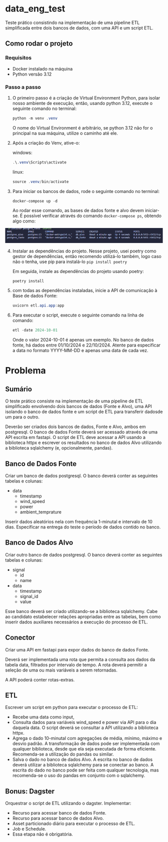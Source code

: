 # data_eng_test

Teste prático consistindo na implementação de uma pipeline ETL simplificada entre dois bancos de dados, com uma API e um script ETL.

## Como rodar o projeto

### Requisitos

* Docker instalado na máquina
* Python versão 3.12

### Passo a passo

1. O primeiro passo é a criação de Virtual Environment Python, para isolar nosso ambiente de execução, então, usando python 3.12, execute o seguinte comando no terminal:

    ```powershell
    python -m venv .venv
    ```

    O nome do Virtual Environment é arbitrário, se python 3.12 não for o principal na sua máquina, utilize o caminho até ele.

2. Após a criação do Venv, ative-o:

    windows:
    ```powershell
    .\.venv\Scripts\activate
    ```
    linux:
    ```powershell
    source .venv/bin/activate
    ```

3. Para iniciar os bancos de dados, rode o seguinte comando no terminal:

    ```powershell
    docker-compose up -d
    ```

    Ao rodar esse comando, as bases de dados fonte e alvo devem iniciar-se. É possível verificar através do comando ```docker-compose ps```, obtendo algo como:

![alt text](docs/image.png)

4. Instalar as dependências do projeto. Nesse projeto, usei poetry como gestor de dependências, então recomendo utilizá-lo também, logo caso não o tenha, use pip para instalá-lo ```pip install poetry```

    Em seguida, instale as dependências do projeto usando poetry:

    ```powershell
    poetry install
    ```

5. com todas as dependências instaladas, inicie a API de comunicação à Base de dados Fonte:

    ```powershell
    uvicorn etl.api.app:app
    ```

6. Para executar o script, execute o seguinte comando na linha de comando:

    ```powershell
    etl -date 2024-10-01
    ```

    Onde o valor 2024-10-01 é apenas um exemplo. No banco de dados fonte, há dados entre 01/10/2024 e 22/10/2024. Atente para especificar a data no formato YYYY-MM-DD e apenas uma data de cada vez.

# Problema

## Sumário

O teste prático consiste na implementação de uma pipeline de ETL simplificado envolvendo dois bancos de dados (Fonte e Alvo), uma API isolando o banco de dados fonte e um script de ETL para transferir dadosde um para o outro.

Deverão ser criados dois bancos de dados, Fonte e Alvo, ambos em postgresql. O banco de dados Fonte deverá ser acessado através de uma API escrita em fastapi. O script de ETL deve acessar a API usando a biblioteca httpx e escrever os resultados no banco de dados Alvo utilizando a biblioteca sqlalchemy (e, opcionalmente, pandas).

## Banco de Dados Fonte

Criar um banco de dados postgresql. O banco deverá conter as seguintes tabelas e colunas:

  * data
    * timestamp
    * wind_speed
    * power
    * ambient_temprature

Inserir dados aleatórios nela com frequência 1-minutal e intervalo de 10 dias. Especificar na entrega do teste o período de dados contido no banco.

## Banco de Dados Alvo

Criar outro banco de dados postgresql. O banco deverá conter as seguintes tabelas e colunas:

  * signal
    * id
    * name
  * data
    * timestamp
    * signal_id
    * value

Esse banco deverá ser criado utilizando-se a biblioteca sqlalchemy. Cabe ao candidato estabelecer relações apropriadas entre as tabelas, bem como inserir dados auxiliares necessários a execução do processo de ETL.

## Conector

Criar uma API em fastapi para expor dados do banco de dados Fonte.

Deverá ser implementada uma rota que permita a consulta aos dados da tabela data, filtrados por intervalo de tempo. A rota deverá permitir a seleção de uma ou mais variáveis a serem retornadas.

A API poderá conter rotas-extras.

## ETL

Escrever um script em python para executar o processo de ETL:

  * Recebe uma data como input,
  * Consulta dados para variáveis wind_speed e power via API para o dia daquela data. O script deverá se consultar a API utilizando a biblioteca httpx.
  * Agrega o dado 10-minutal com agregações de média, mínimo, máximo e desvio padrão. A transformação de dados pode ser implementada com qualquer biblioteca, desde que ela seja executada de forma eficiente. Recomenda-se a utilização do pandas ou similar.
  * Salva o dado no banco de dados Alvo. A escrita no banco de dados deverá utilizar a biblioteca sqlalchemy para se conectar ao banco. A escrita do dado no banco pode ser feita com qualquer tecnologia, mas recomenda-se o uso do pandas em conjunto com o sqlalchemy.

## Bonus: Dagster

Orquestrar o script de ETL utilizando o dagster. Implementar:

  * Recurso para acessar banco de dados Fonte.
  * Recurso para acessar banco de dados Alvo.
  * Asset particionado diário para executar o processo de ETL.
  * Job e Schedule.
  * Essa etapa não é obrigatória.
